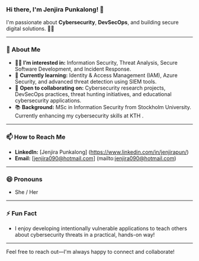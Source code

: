 ### Hi there, I'm Jenjira Punkalong! 👋

I'm passionate about **Cybersecurity**, **DevSecOps**, and building secure digital solutions. 🔐✨

---

### 🚀 About Me
- 👩‍💻 **I’m interested in:** Information Security, Threat Analysis, Secure Software Development, and Incident Response.
- 🌱 **Currently learning:** Identity & Access Management (IAM), Azure Security, and advanced threat detection using SIEM tools.
- 🤝 **Open to collaborating on:** Cybersecurity research projects, DevSecOps practices, threat hunting initiatives, and educational cybersecurity applications.
- 📚 **Background:** MSc in Information Security from Stockholm University. Currently enhancing my cybersecurity skills at KTH .

---

### 📫 How to Reach Me
- **LinkedIn:** [Jenjira Punkalong] (https://www.linkedin.com/in/jenjirapun/) 
- **Email:** [jenjira090@hotmail.com] (mailto:jenjira090@hotmail.com)

---

### 😄 Pronouns
- She / Her

---

### ⚡ Fun Fact
- I enjoy developing intentionally vulnerable applications to teach others about cybersecurity threats in a practical, hands-on way!

---

Feel free to reach out—I'm always happy to connect and collaborate!
